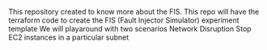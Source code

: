 This repository created to know more about the FIS.
This repo will have the terraform code to create the FIS (Fault Injector Simulator) experiment template
We will playaround with two scenarios
  Network Disruption 
  Stop EC2 instances in a particular subnet
